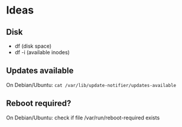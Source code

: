 # Ideas

## Disk

* df (disk space)
* df -i (available inodes)

## Updates available

On Debian/Ubuntu: ```cat /var/lib/update-notifier/updates-available```

## Reboot required?

On Debian/Ubuntu: check if file /var/run/reboot-required exists
